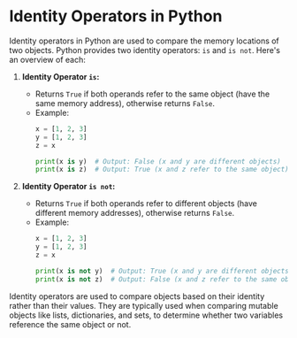 # Identity Operators in Python

Identity operators in Python are used to compare the memory locations of two objects. Python provides two identity operators: `is` and `is not`. Here's an overview of each:

1. **Identity Operator `is`:**
   - Returns `True` if both operands refer to the same object (have the same memory address), otherwise returns `False`.
   - Example:
     ```python
     x = [1, 2, 3]
     y = [1, 2, 3]
     z = x

     print(x is y)  # Output: False (x and y are different objects)
     print(x is z)  # Output: True (x and z refer to the same object)
     ```

2. **Identity Operator `is not`:**
   - Returns `True` if both operands refer to different objects (have different memory addresses), otherwise returns `False`.
   - Example:
     ```python
     x = [1, 2, 3]
     y = [1, 2, 3]
     z = x

     print(x is not y)  # Output: True (x and y are different objects)
     print(x is not z)  # Output: False (x and z refer to the same object)
     ```

Identity operators are used to compare objects based on their identity rather than their values. They are typically used when comparing mutable objects like lists, dictionaries, and sets, to determine whether two variables reference the same object or not.
